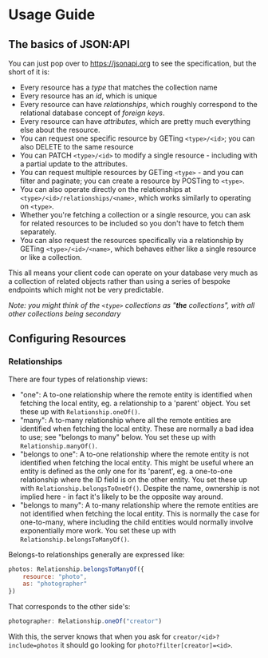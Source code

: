 # Usage Guide

## The basics of JSON:API

You can just pop over to https://jsonapi.org to see the specification, but the
short of it is:

* Every resource has a _type_ that matches the collection name
* Every resource has an _id_, which is unique
* Every resource can have _relationships_, which roughly correspond to the
  relational database concept of _foreign keys_.
* Every resource can have _attributes_, which are pretty much everything else
  about the resource.
* You can request one specific resource by GETing `<type>/<id>`; you can
  also DELETE to the same resource
* You can PATCH `<type>/<id>` to modify a single resource - including with
  a partial update to the attributes.
* You can request multiple resources by GETing `<type>` - and you can
  filter and paginate; you can create a resource by POSTing to `<type>`.
* You can also operate directly on the relationships at
  `<type>/<id>/relationships/<name>`, which works similarly to operating
  on `<type>`.
* Whether you're fetching a collection or a single resource, you can ask for
  related resources to be included so you don't have to fetch them separately.
* You can also request the resources specifically via a relationship by GETing
  `<type>/<id>/<name>`, which behaves either like a single resource or
  like a collection.

This all means your client code can operate on your database very much as a
collection of related objects rather than using a series of bespoke endpoints
which might not be very predictable.

*Note: you might think of the `<type>` collections as "__the__ collections",*
*with all other collections being secondary*

## Configuring Resources

### Relationships

There are four types of relationship views:

* "one": A to-one relationship where the remote entity is identified when
  fetching the local entity, eg. a relationship to a 'parent' object. You set
  these up with `Relationship.oneOf()`.
* "many": A to-many relationship where all the remote entities are identified
  when fetching the local entity. These are normally a bad idea to use; see
  "belongs to many" below. You set these up with `Relationship.manyOf()`.
* "belongs to one": A to-one relationship where the remote entity is not
  identified when fetching the local entity. This might be useful where an
  entity is defined as the only one for its 'parent', eg. a one-to-one
  relationship where the ID field is on the other entity. You set these up with
  `Relationship.belongsToOneOf()`. Despite the name, ownership is not implied
  here - in fact it's likely to be the opposite way around.
* "belongs to many": A to-many relationship where the remote entities are not
  identified when fetching the local entity. This is normally the case for
  one-to-many, where including the child entities would normally involve
  exponentially more work. You set these up with
  `Relationship.belongsToManyOf()`.

Belongs-to relationships generally are expressed like:

```js
photos: Relationship.belongsToManyOf({
    resource: "photo",
    as: "photographer"
})
```

That corresponds to the other side's:

```js
photographer: Relationship.oneOf("creator")
```

With this, the server knows that when you ask for `creator/<id>?include=photos` it
should go looking for `photo?filter[creator]=<id>`.